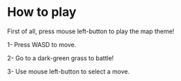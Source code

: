 # How to play

First of all, press mouse left-button to play the map theme!
 
 1- Press WASD to move.
 
 2- Go to a dark-green grass to battle!
 
 3- Use mouse left-button to select a move.
